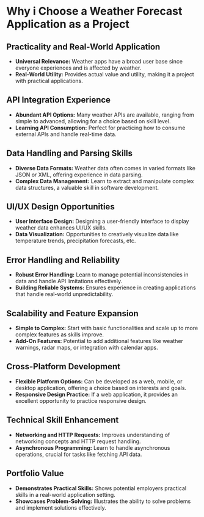 # Why i Choose a Weather Forecast Application as a Project

## Practicality and Real-World Application
- **Universal Relevance:** Weather apps have a broad user base since everyone experiences and is affected by weather.
- **Real-World Utility:** Provides actual value and utility, making it a project with practical applications.

## API Integration Experience
- **Abundant API Options:** Many weather APIs are available, ranging from simple to advanced, allowing for a choice based on skill level.
- **Learning API Consumption:** Perfect for practicing how to consume external APIs and handle real-time data.

## Data Handling and Parsing Skills
- **Diverse Data Formats:** Weather data often comes in varied formats like JSON or XML, offering experience in data parsing.
- **Complex Data Management:** Learn to extract and manipulate complex data structures, a valuable skill in software development.

## UI/UX Design Opportunities
- **User Interface Design:** Designing a user-friendly interface to display weather data enhances UI/UX skills.
- **Data Visualization:** Opportunities to creatively visualize data like temperature trends, precipitation forecasts, etc.

## Error Handling and Reliability
- **Robust Error Handling:** Learn to manage potential inconsistencies in data and handle API limitations effectively.
- **Building Reliable Systems:** Ensures experience in creating applications that handle real-world unpredictability.

## Scalability and Feature Expansion
- **Simple to Complex:** Start with basic functionalities and scale up to more complex features as skills improve.
- **Add-On Features:** Potential to add additional features like weather warnings, radar maps, or integration with calendar apps.

## Cross-Platform Development
- **Flexible Platform Options:** Can be developed as a web, mobile, or desktop application, offering a choice based on interests and goals.
- **Responsive Design Practice:** If a web application, it provides an excellent opportunity to practice responsive design.

## Technical Skill Enhancement
- **Networking and HTTP Requests:** Improves understanding of networking concepts and HTTP request handling.
- **Asynchronous Programming:** Learn to handle asynchronous operations, crucial for tasks like fetching API data.

## Portfolio Value
- **Demonstrates Practical Skills:** Shows potential employers practical skills in a real-world application setting.
- **Showcases Problem-Solving:** Illustrates the ability to solve problems and implement solutions effectively.

